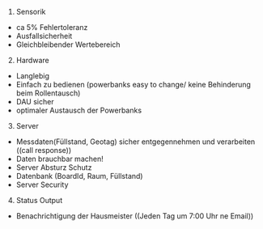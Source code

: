 1. Sensorik
  * ca 5% Fehlertoleranz
  * Ausfallsicherheit
  * Gleichbleibender Wertebereich

2. Hardware
  * Langlebig
  * Einfach zu bedienen (powerbanks easy to change/ keine Behinderung beim Rollentausch)
  * DAU sicher
  * optimaler Austausch der Powerbanks

3. Server
  * Messdaten(Füllstand, Geotag) sicher entgegennehmen und verarbeiten ((call response))
  * Daten brauchbar machen!
  * Server Absturz Schutz
  * Datenbank (BoardId, Raum, Füllstand)
  * Server Security
4. Status Output
  * Benachrichtigung der Hausmeister ((Jeden Tag um 7:00 Uhr ne Email))
